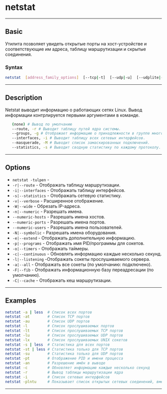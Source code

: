 # netstat
***
## Basic
Утилита позволяет увидеть открытые порты на хост-устройстве и соответствующие им адреса, таблицу маршрутизации и скрытые соединения.
### Syntax
```bash
netstat  [address_family_options]  [--tcp|-t]  [--udp|-u]  [--udplite|-U]  [--sctp|-S]  [--raw|-w]  [--l2cap|-2] [--rfcomm|-f] [--listening|-l] [--all|-a] [--numeric|-n] [--numeric-hosts] [--numeric-ports] [--numeric-users] [--symbolic|-N] [--extend|-e[--extend|-e]] [--timers|-o] [--program|-p] [--verbose|-v] [--continuous|-c] [--wide|-W]
```
***
## Description
Netstat выводит информацию о работающих сетях Linux.  Вывод информации контрлируется первыми аргументами в команде.
``` bash
   (none) # Вывод по умолчанию
   --route, -r # Выводит таблицу путей ядра системы.
   --groups, -g # Отображает информацию о принадлежности в группе многоадресной рассылки для IPv4 и IPv6.
   --interfaces, -i # Выводит таблицу всех сетевых интерфейсов.
   --masquerade, -M # Выводит список замаскированных подключений.
   --statistics, -s # Выводит сводную статистику по каждому протоколу.
```
***
## Options
- `netstat -tulpen` - 
- `-r|--route` - Отображать таблицу маршрутизации.
- `-i|--interfaces` - Отображать таблицу интерфейсов.
- `-s|--statistics` - Отображать сетевую статистику.
- `-v|--verbose` - Расширенное отображение.
- `-W|--wide` - Обрезать IP-адреса.
- `-n|--numeric` - Разрешать имена.
-  `--numeric-hosts` - Разрешать имена хостов.
- `--numeric-ports` - Разрешать имена портов.
- `--numeric-users` - Разрешать имена пользователей.
- `-N|--symbolic` - Разрешать имена оборудования.
- `-e|--extend` - Отображать дополнительную информацию.
- `-p|--programs` - Отображать имя PID/программы для сокетов.
- `-o|--timers` - Отображать таймеры.
- `-c|--continuous` - Обновлять информацию каждые несколько секунд.
- `-l|--listening` -Отображать сокеты прослушиваемого сервера.
- `-a|--all` - Отображать все сокеты (по умолчанию: подключено).
- `-F|--fib` - Отображать информационную базу переадресации (по умолчанию).
- `-C|--cache` - Отображать кеш маршрутизации.
***
## Examples
```bash
netstat -a | less  # Список всех портов
netstat -at        # Список TCP портов
netstat -au        # Список UDP портов
netstat -l         # Список прослушиваемых портов
netstat -lt        # Список прослушиваемых TCP портов
netstat -lu        # Список прослушиваемых UDP портов
netstat -lx        # Список прослушиваемых UNIX сокетов
netstat -s | less  # Статистика для всех портов
netstat -st | less # Статистика только для TCP портов
netstat -su        # Статистика только для UDP портов
netstat -pt        # Отображение PID и имени процесса
netstat -an        # Разрешение имён в выводе
netstat -c         # Обновляет информацию каждые несколько секунд
netstat -r         # Вывод таблицы маршрутизации ядра
netstat -i         # Список сетевых интерфейсов
netstat -plntu     # Показывает список открытых сетевых соединений, вместе с соответствующими PID и протоколом (TCP или UDP)
```
***
